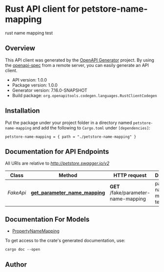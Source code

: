 # Rust API client for petstore-name-mapping

rust name mapping test


## Overview

This API client was generated by the [OpenAPI Generator](https://openapi-generator.tech) project.  By using the [openapi-spec](https://openapis.org) from a remote server, you can easily generate an API client.

- API version: 1.0.0
- Package version: 1.0.0
- Generator version: 7.16.0-SNAPSHOT
- Build package: `org.openapitools.codegen.languages.RustClientCodegen`

## Installation

Put the package under your project folder in a directory named `petstore-name-mapping` and add the following to `Cargo.toml` under `[dependencies]`:

```
petstore-name-mapping = { path = "./petstore-name-mapping" }
```

## Documentation for API Endpoints

All URIs are relative to *http://petstore.swagger.io/v2*

Class | Method | HTTP request | Description
------------ | ------------- | ------------- | -------------
*FakeApi* | [**get_parameter_name_mapping**](docs/FakeApi.md#get_parameter_name_mapping) | **GET** /fake/parameter-name-mapping | parameter name mapping test


## Documentation For Models

 - [PropertyNameMapping](docs/PropertyNameMapping.md)


To get access to the crate's generated documentation, use:

```
cargo doc --open
```

## Author



